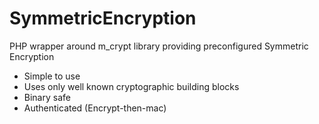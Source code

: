 SymmetricEncryption
===================

PHP wrapper around m_crypt library providing preconfigured Symmetric Encryption

- Simple to use
- Uses only well known cryptographic building blocks
- Binary safe
- Authenticated (Encrypt-then-mac)
